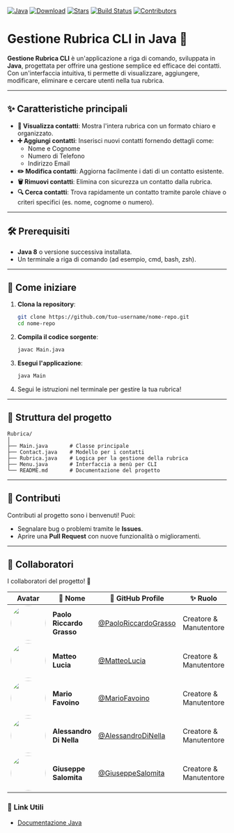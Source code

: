 
[![Java](https://img.shields.io/badge/Java-23-blue.svg?style=flat-square&logo=java)](https://www.oracle.com/java/) [![Download](https://img.shields.io/badge/Download-File-yellow.svg?style=flat-square&logo=github)](https://github.com/PaoloRiccardoGrasso/Rubrica/releases) [![Stars](https://img.shields.io/github/stars/PaoloRiccardoGrasso/Rubrica?style=flat-square&logo=github)](https://github.com/tuo-username/nome-repo/stargazers) [![Build Status](https://img.shields.io/github/actions/workflow/status/PaoloRiccardoGrasso/Rubrica/build.yml?branch=main&style=flat-square&logo=github)](https://github.com/PaoloRiccardoGrasso/Rubrica/actions) [![Contributors](https://img.shields.io/github/contributors/PaoloRiccardoGrasso/Rubrica?style=flat-square&logo=github)](https://github.com/PaoloRiccardoGrasso/Rubrica/graphs/contributors)




# Gestione Rubrica CLI in Java 📖  




**Gestione Rubrica CLI** è un'applicazione a riga di comando, sviluppata in **Java**, progettata per offrire una gestione semplice ed efficace dei contatti. Con un'interfaccia intuitiva, ti permette di visualizzare, aggiungere, modificare, eliminare e cercare utenti nella tua rubrica.

---

## ✨ **Caratteristiche principali**  

- **📜 Visualizza contatti**: Mostra l'intera rubrica con un formato chiaro e organizzato.  
- **➕ Aggiungi contatti**: Inserisci nuovi contatti fornendo dettagli come:  
  - Nome e Cognome  
  - Numero di Telefono  
  - Indirizzo Email  
- **✏️ Modifica contatti**: Aggiorna facilmente i dati di un contatto esistente.  
- **🗑️ Rimuovi contatti**: Elimina con sicurezza un contatto dalla rubrica.  
- **🔍 Cerca contatti**: Trova rapidamente un contatto tramite parole chiave o criteri specifici (es. nome, cognome o numero).  

---

## 🛠️ **Prerequisiti**

- **Java 8** o versione successiva installata.  
- Un terminale a riga di comando (ad esempio, cmd, bash, zsh).  

---

## 🚀 **Come iniziare**

1. **Clona la repository**:  
   ```bash
   git clone https://github.com/tuo-username/nome-repo.git
   cd nome-repo
   ```

2. **Compila il codice sorgente**:  
   ```bash
   javac Main.java
   ```

3. **Esegui l'applicazione**:  
   ```bash
   java Main
   ```

4. Segui le istruzioni nel terminale per gestire la tua rubrica!  

---

## 📂 **Struttura del progetto**

```plaintext
Rubrica/
│
├── Main.java       # Classe principale
├── Contact.java    # Modello per i contatti
├── Rubrica.java    # Logica per la gestione della rubrica
├── Menu.java       # Interfaccia a menù per CLI
└── README.md       # Documentazione del progetto
```

---

## 🤝 **Contributi**

Contributi al progetto sono i benvenuti! Puoi:  
- Segnalare bug o problemi tramite le **Issues**.  
- Aprire una **Pull Request** con nuove funzionalità o miglioramenti.  

---

## 🤝 **Collaboratori**

I collaboratori del progetto! 💪  


| Avatar | 👤 **Nome**                | 🔗 **GitHub Profile**                                      | ✨ **Ruolo**             |
|--------|----------------------------|-----------------------------------------------------------|--------------------------|
| <img src="https://github.com/PaoloRiccardoGrasso.png?size=80" width="80" height="80" style="border-radius: 50%;"> | **Paolo Riccardo Grasso** | [@PaoloRiccardoGrasso](https://github.com/PaoloRiccardoGrasso) | Creatore & Manutentore |
| <img src="https://github.com/MatteoLucia.png?size=80" width="80" height="80" style="border-radius: 50%;"> | **Matteo Lucia**         | [@MatteoLucia](https://github.com/MatteoLucia)              | Creatore & Manutentore |
| <img src="https://github.com/MarioFavoino.png?size=80" width="80" height="80" style="border-radius: 50%;"> | **Mario Favoino**        | [@MarioFavoino](https://github.com/MarioFavoino)            | Creatore & Manutentore |
| <img src="https://github.com/AleDiNellego.png?size=80" width="80" height="80" style="border-radius: 50%;"> | **Alessandro Di Nella**  | [@AlessandroDiNella](https://github.com/AleDiNellego)       | Creatore & Manutentore |
| <img src="https://github.com/GiuseSalomita.png?size=80" width="80" height="80" style="border-radius: 50%;"> | **Giuseppe Salomita**    | [@GiuseppeSalomita](https://github.com/GiuseSalomita)    | Creatore & Manutentore |


### 🔗 **Link Utili**

- [Documentazione Java](https://docs.oracle.com/javase/8/docs/api/)  
  

